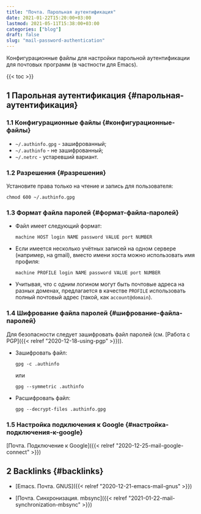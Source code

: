 ```yaml
---
title: "Почта. Парольная аутентификация"
date: 2021-01-22T15:20:00+03:00
lastmod: 2021-05-11T15:38:00+03:00
categories: ["blog"]
draft: false
slug: "mail-password-authentication"
---
```


Конфигурационные файлы для настройки парольной аутентификации для почтовых программ (в частности для Emacs).

<!--more-->

{{< toc >}}


## <span class="section-num">1</span> Парольная аутентификация {#парольная-аутентификация}


### <span class="section-num">1.1</span> Конфигурационные файлы {#конфигурационные-файлы}

-   `~/.authinfo.gpg` - зашифрованный;
-   `~/.authinfo` - не зашифрованный;
-   `~/.netrc` - устаревший вариант.


### <span class="section-num">1.2</span> Разрешения {#разрешения}

Установите права только на чтение и запись для пользователя:

```shell
chmod 600 ~/.authinfo.gpg
```


### <span class="section-num">1.3</span> Формат файла паролей {#формат-файла-паролей}

-   Файл имеет следующий формат:

    ```conf-unix
    machine HOST login NAME password VALUE port NUMBER
    ```

-   Если имеется несколько учётных записей на одном сервере (например, на gmail), вместо имени хоста можно использовать имя профиля:

    ```conf-unix
    machine PROFILE login NAME password VALUE port NUMBER
    ```
-   Учитывая, что с одним логином могут быть почтовые адреса на разных доменах, предлагается в качестве `PROFILE` использовать полный почтовый адрес (такой, как `account@domain`).


### <span class="section-num">1.4</span> Шифрование файла паролей {#шифрование-файла-паролей}

Для безопасности следует зашифровать файл паролей (см. [Работа с PGP]({{< relref "2020-12-18-using-pgp" >}})).

-   Зашифровать файл:

    ```shell
    gpg -c .authinfo
    ```

    или

    ```shell
    gpg --symmetric .authinfo
    ```
-   Расшифровать файл:

    ```shell
    gpg --decrypt-files .authinfo.gpg
    ```


### <span class="section-num">1.5</span> Настройка подключения к Google {#настройка-подключения-к-google}

[Почта. Подключение к Google]({{< relref "2020-12-25-mail-google-connect" >}})


## <span class="section-num">2</span> Backlinks {#backlinks}

-   [Emacs. Почта. GNUS]({{< relref "2020-12-21-emacs-mail-gnus" >}})

<!--listend-->

-   [Почта. Синхронизация. mbsync]({{< relref "2021-01-22-mail-synchronization-mbsync" >}})
